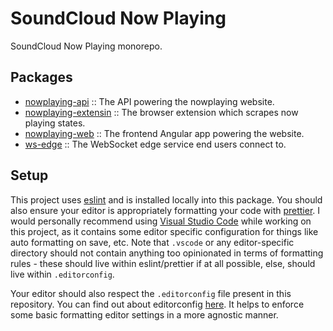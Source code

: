 # SoundCloud Now Playing

SoundCloud Now Playing monorepo.

## Packages

- [nowplaying-api](https://github.com/aidenwallis/soundcloud-nowplaying/tree/master/packages/nowplaying-api) :: The API powering the nowplaying website.
- [nowplaying-extensin](https://github.com/aidenwallis/soundcloud-nowplaying/tree/master/nowplaying-extension) :: The browser extension which scrapes now playing states.
- [nowplaying-web](https://github.com/aidenwallis/soundcloud-nowplaying/tree/master/packages/nowplaying-web) :: The frontend Angular app powering the website.
- [ws-edge](https://github.com/aidenwallis/soundcloud-nowplaying/tree/master/packages/ws-edge) :: The WebSocket edge service end users connect to.

## Setup

This project uses [eslint](https://eslint.org/) and is installed locally into this package. You should also ensure your editor is appropriately formatting your code with [prettier](https://prettier.io/). I would personally recommend using [Visual Studio Code](https://code.visualstudio.com/) while working on this project, as it contains some editor specific configuration for things like auto formatting on save, etc. Note that `.vscode` or any editor-specific directory should not contain anything too opinionated in terms of formatting rules - these should live within eslint/prettier if at all possible, else, should live within `.editorconfig`.

Your editor should also respect the `.editorconfig` file present in this repository. You can find out about editorconfig [here](https://editorconfig.org/). It helps to enforce some basic formatting editor settings in a more agnostic manner.
